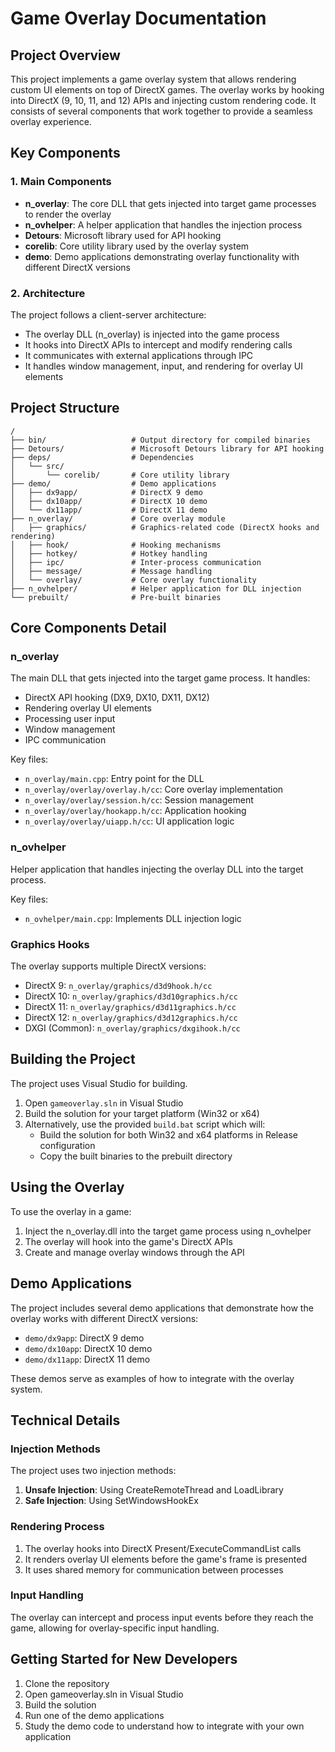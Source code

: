 # Game Overlay Documentation

## Project Overview

This project implements a game overlay system that allows rendering custom UI elements on top of DirectX games. The overlay works by hooking into DirectX (9, 10, 11, and 12) APIs and injecting custom rendering code. It consists of several components that work together to provide a seamless overlay experience.

## Key Components

### 1. Main Components

- **n_overlay**: The core DLL that gets injected into target game processes to render the overlay
- **n_ovhelper**: A helper application that handles the injection process
- **Detours**: Microsoft library used for API hooking
- **corelib**: Core utility library used by the overlay system
- **demo**: Demo applications demonstrating overlay functionality with different DirectX versions

### 2. Architecture

The project follows a client-server architecture:
- The overlay DLL (n_overlay) is injected into the game process
- It hooks into DirectX APIs to intercept and modify rendering calls
- It communicates with external applications through IPC
- It handles window management, input, and rendering for overlay UI elements

## Project Structure

```
/
├── bin/                   # Output directory for compiled binaries
├── Detours/               # Microsoft Detours library for API hooking
├── deps/                  # Dependencies
│   └── src/
│       └── corelib/       # Core utility library
├── demo/                  # Demo applications
│   ├── dx9app/            # DirectX 9 demo
│   ├── dx10app/           # DirectX 10 demo
│   └── dx11app/           # DirectX 11 demo
├── n_overlay/             # Core overlay module
│   ├── graphics/          # Graphics-related code (DirectX hooks and rendering)
│   ├── hook/              # Hooking mechanisms
│   ├── hotkey/            # Hotkey handling
│   ├── ipc/               # Inter-process communication
│   ├── message/           # Message handling
│   └── overlay/           # Core overlay functionality
├── n_ovhelper/            # Helper application for DLL injection
└── prebuilt/              # Pre-built binaries
```

## Core Components Detail

### n_overlay

The main DLL that gets injected into the target game process. It handles:
- DirectX API hooking (DX9, DX10, DX11, DX12)
- Rendering overlay UI elements
- Processing user input
- Window management
- IPC communication

Key files:
- `n_overlay/main.cpp`: Entry point for the DLL
- `n_overlay/overlay/overlay.h/cc`: Core overlay implementation
- `n_overlay/overlay/session.h/cc`: Session management
- `n_overlay/overlay/hookapp.h/cc`: Application hooking
- `n_overlay/overlay/uiapp.h/cc`: UI application logic

### n_ovhelper

Helper application that handles injecting the overlay DLL into the target process.

Key files:
- `n_ovhelper/main.cpp`: Implements DLL injection logic

### Graphics Hooks

The overlay supports multiple DirectX versions:
- DirectX 9: `n_overlay/graphics/d3d9hook.h/cc`
- DirectX 10: `n_overlay/graphics/d3d10graphics.h/cc`
- DirectX 11: `n_overlay/graphics/d3d11graphics.h/cc`
- DirectX 12: `n_overlay/graphics/d3d12graphics.h/cc`
- DXGI (Common): `n_overlay/graphics/dxgihook.h/cc`

## Building the Project

The project uses Visual Studio for building. 

1. Open `gameoverlay.sln` in Visual Studio
2. Build the solution for your target platform (Win32 or x64)
3. Alternatively, use the provided `build.bat` script which will:
   - Build the solution for both Win32 and x64 platforms in Release configuration
   - Copy the built binaries to the prebuilt directory

## Using the Overlay

To use the overlay in a game:

1. Inject the n_overlay.dll into the target game process using n_ovhelper
2. The overlay will hook into the game's DirectX APIs
3. Create and manage overlay windows through the API

## Demo Applications

The project includes several demo applications that demonstrate how the overlay works with different DirectX versions:
- `demo/dx9app`: DirectX 9 demo
- `demo/dx10app`: DirectX 10 demo
- `demo/dx11app`: DirectX 11 demo

These demos serve as examples of how to integrate with the overlay system.

## Technical Details

### Injection Methods

The project uses two injection methods:
1. **Unsafe Injection**: Using CreateRemoteThread and LoadLibrary
2. **Safe Injection**: Using SetWindowsHookEx

### Rendering Process

1. The overlay hooks into DirectX Present/ExecuteCommandList calls
2. It renders overlay UI elements before the game's frame is presented
3. It uses shared memory for communication between processes

### Input Handling

The overlay can intercept and process input events before they reach the game, allowing for overlay-specific input handling.

## Getting Started for New Developers

1. Clone the repository
2. Open gameoverlay.sln in Visual Studio
3. Build the solution
4. Run one of the demo applications
5. Study the demo code to understand how to integrate with your own application 
